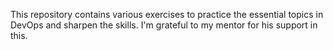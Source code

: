 This repository contains various exercises to practice the essential topics in DevOps and sharpen the skills. I'm grateful to my mentor for his support in this.

